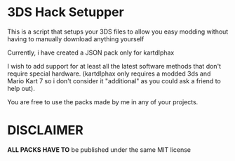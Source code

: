 # 3DS Hack Setupper
This is a script that setups your 3DS files to allow you easy modding without having to manually download anything yourself

Currently, i have created a JSON pack only for kartdlphax

I wish to add support for at least all the latest software methods that don't require special hardware. (kartdlphax only requires a modded 3ds and Mario Kart 7 so i don't consider it "additional" as you could ask a friend to help out).

You are free to use the packs made by me in any of your projects.

# DISCLAIMER
**ALL PACKS HAVE TO** be published under the same MIT license
